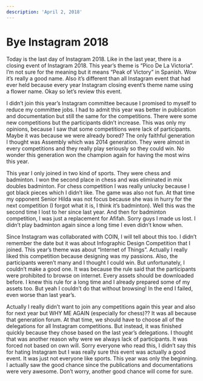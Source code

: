 ```yaml
---
description: 'April 2, 2018'
---
```


# Bye Instagram 2018

Today is the last day of Instagram 2018. Like in the last year, there is a closing event of Instagram 2018. This year’s theme is “Pico De La Victoria”. I’m not sure for the meaning but it means “Peak of Victory” in Spanish. Wow it’s really a good name. Also it’s different than all Instagram event that had ever held because every year Instagram closing event’s theme name using a flower name. Okay so let’s review this event.

I didn’t join this year’s Instagram committee because I promised to myself to reduce my committee jobs. I had to admit this year was better in publication and documentation but still the same for the competitions. There were some new competitions but the participants didn’t increase. This was only my opinions, because I saw that some competitions were lack of participants. Maybe it was because we were already bored? The only faithful generation I thought was Assembly which was 2014 generation. They were almost in every competitions and they really play seriously so they could win. No wonder this generation won the champion again for having the most wins this year.

This year I only joined in two kind of sports. They were chess and badminton. I won the second place in chess and was eliminated in mix doubles badminton. For chess competition I was really unlucky because I got black pieces which I didn’t like. The game was also not fun. At that time my opponent Senior Hilda was not focus because she was in hurry for the next competition \(I forgot what it is, I think it’s badminton\). Well this was the second time I lost to her since last year. And then for badminton competition, I was just a replacement for Afifah. Sorry guys I made us lost. I didn’t play badminton again since a long time I even didn’t know when.

Since Instagram was collaborated with COIN, I will tell about this too. I didn’t remember the date but it was about Infographic Design Competition that I joined. This year’s theme was about “Internet of Things”. Actually I really liked this competition because designing was my passions. Also, the participants weren’t many and I thought I could win. But unfortunately, I couldn’t make a good one. It was because the rule said that the participants were prohibited to browse on internet. Every assets should be downloaded before. I knew this rule for a long time and I already prepared some of my assets too. But yeah I couldn’t do that without browsing! In the end I failed, even worse than last year’s.

Actually I really didn’t want to join any competitions again this year and also for next year but WHY ME AGAIN \(especially for chess\)?? It was all because that generation forum. At that time, we should have to choose all of the delegations for all Instagram competitions. But instead, it was finished quickly because they chose based on the last year’s delegations. I thought that was another reason why were we always lack of participants. It was forced not based on own will. Sorry everyone who read this, I didn’t say this for hating Instagram but I was really sure this event was actually a good event. It was just not everyone like sports. This year was only the beginning. I actually saw the good chance since the publications and documentations were very awesome. Don’t worry, another good chance will come for sure.


